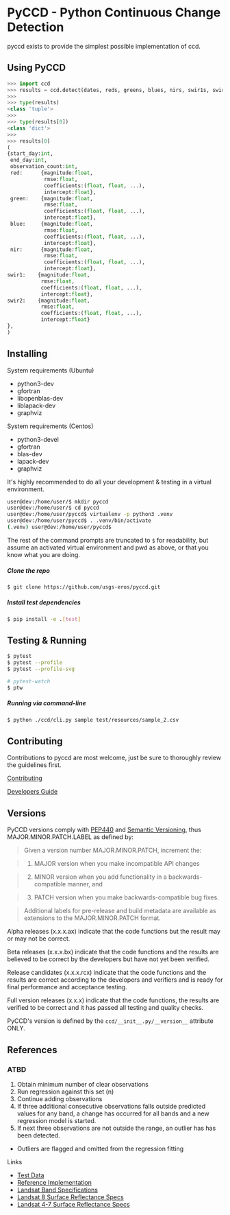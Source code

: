 # PyCCD - Python Continuous Change Detection
pyccd exists to provide the simplest possible implementation of ccd.

## Using PyCCD
```python
>>> import ccd
>>> results = ccd.detect(dates, reds, greens, blues, nirs, swir1s, swir2s, thermals, qas)
>>>
>>> type(results)
<class 'tuple'>
>>>
>>> type(results[0])
<class 'dict'>
>>>
>>> results[0]
(
{start_day:int,
 end_day:int,
 observation_count:int,
 red:      {magnitude:float,
            rmse:float,
            coefficients:(float, float, ...),
            intercept:float},
 green:    {magnitude:float,
            rmse:float,
            coefficients:(float, float, ...),
            intercept:float},
 blue:     {magnitude:float,
            rmse:float,
            coefficients:(float, float, ...),
            intercept:float},
 nir:      {magnitude:float,
            rmse:float,
            coefficients:(float, float, ...),
            intercept:float},
swir1:    {magnitude:float,
           rmse:float,
           coefficients:(float, float, ...),
           intercept:float},
swir2:    {magnitude:float,
           rmse:float,
           coefficients:(float, float, ...),
           intercept:float}
},
)
```

## Installing
System requirements (Ubuntu)
* python3-dev
* gfortran
* libopenblas-dev
* liblapack-dev
* graphviz

System requirements (Centos)
* python3-devel
* gfortran
* blas-dev
* lapack-dev
* graphviz

It's highly recommended to do all your development & testing in a virtual environment.
```bash
user@dev:/home/user/$ mkdir pyccd
user@dev:/home/user/$ cd pyccd
user@dev:/home/user/pyccd$ virtualenv -p python3 .venv
user@dev:/home/user/pyccd$ . .venv/bin/activate
(.venv) user@dev:/home/user/pyccd$
```

The rest of the command prompts are truncated to ```$``` for readability, but assume an activated virtual environment and pwd as above, or that you know what you are doing.

##### Clone the repo
```bash
$ git clone https://github.com/usgs-eros/pyccd.git
```

##### Install test dependencies
```bash
$ pip install -e .[test]
```

## Testing & Running
```bash
$ pytest
$ pytest --profile
$ pytest --profile-svg

# pytest-watch
$ ptw
```

##### Running via command-line
```bash
$ python ./ccd/cli.py sample test/resources/sample_2.csv
```

## Contributing
Contributions to pyccd are most welcome, just be sure to thoroughly review the guidelines first.

[Contributing](docs/CONTRIBUTING.md)

[Developers Guide](docs/DEVELOPING.md)

## Versions
PyCCD versions comply with [PEP440](https://www.python.org/dev/peps/pep-0440/)
and [Semantic Versioning](http://semver.org/), thus MAJOR.MINOR.PATCH.LABEL as
defined by:
> Given a version number MAJOR.MINOR.PATCH, increment the:

> 1. MAJOR version when you make incompatible API changes

> 2. MINOR version when you add functionality in a backwards-compatible manner, and

> 3. PATCH version when you make backwards-compatible bug fixes.

> Additional labels for pre-release and build metadata are available as extensions to the MAJOR.MINOR.PATCH format.

Alpha releases (x.x.x.ax) indicate that the code functions but the result may
or may not be correct.

Beta releases (x.x.x.bx) indicate that the code functions and the results
are believed to be correct by the developers but have not yet been verified.

Release candidates (x.x.x.rcx) indicate that the code functions and the results
are correct according to the developers and verifiers and is ready for final
performance and acceptance testing.

Full version releases (x.x.x) indicate that the code functions, the results
are verified to be correct and it has passed all testing and quality checks.

PyCCD's version is defined by the ```ccd/__init__.py/__version__``` attribute ONLY.

## References

### ATBD
1. Obtain minimum number of clear observations
2. Run regression against this set (n)
3. Continue adding observations
4. If three additional consecutive observations falls outside predicted
   values for any band, a change has occurred for all bands
   and a new regression model is started.
5. If next three observations are not outside the range, an outlier has
    has been detected.
* Outliers are flagged and omitted from the regression fitting

Links
* [Test Data](docs/TestData.md)
* [Reference Implementation](https://github.com/USGS-EROS/matlab-ccdc/blob/master/TrendSeasonalFit_v12_30ARDLine.m)
* [Landsat Band Specifications](http://landsat.usgs.gov/band_designations_landsat_satellites.php)
* [Landsat 8 Surface Reflectance Specs](http://landsat.usgs.gov/documents/provisional_lasrc_product_guide.pdf)
* [Landsat 4-7 Surface Reflectance Specs](http://landsat.usgs.gov/documents/cdr_sr_product_guide.pdf)
